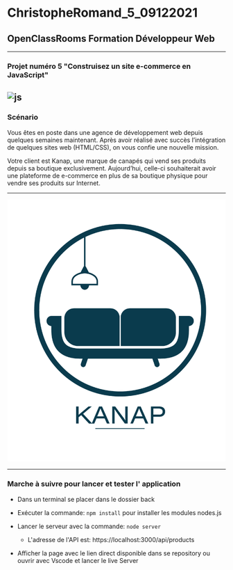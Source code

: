 # ChristopheRomand_5_09122021

## OpenClassRooms Formation Développeur Web

---

### Projet numéro 5 "Construisez un site e-commerce en JavaScript"

## ![js](https://www2.skillsoft.com/wp-content/uploads/2018/01/Javascript_badge-277x300.png)

### Scénario

Vous êtes en poste dans une agence de développement web depuis quelques semaines maintenant. Après avoir réalisé avec succès l’intégration de quelques sites web (HTML/CSS), on vous confie une nouvelle mission.

Votre client est Kanap, une marque de canapés qui vend ses produits depuis sa boutique exclusivement. Aujourd’hui, celle-ci souhaiterait avoir une plateforme de e-commerce en plus de sa boutique physique pour vendre ses produits sur Internet.

---

<p align="center"><img src="./images/logo.png" style="text-align:auto"/></p>

---

### Marche à suivre pour lancer et tester l' application

- Dans un terminal se placer dans le dossier back

- Exécuter la commande: `npm install` pour installer les modules nodes.js

- Lancer le serveur avec la commande: `node server`

  - L'adresse de l'API est: https://localhost:3000/api/products

- Afficher la page avec le lien direct disponible dans se repository ou ouvrir avec Vscode et lancer le live Server
